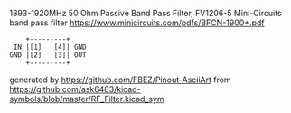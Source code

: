 1893-1920MHz 50 Ohm Passive Band Pass Filter, FV1206-5
Mini-Circuits band pass filter
https://www.minicircuits.com/pdfs/BFCN-1900+.pdf


	    +---------+
	 IN |[1]   [4]| GND
	GND |[2]   [3]| OUT
	    +---------+


generated by https://github.com/FBEZ/Pinout-AsciiArt from https://github.com/ask6483/kicad-symbols/blob/master/RF_Filter.kicad_sym